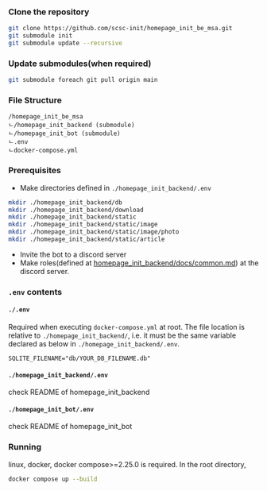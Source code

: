 ### Clone the repository
```bash
git clone https://github.com/scsc-init/homepage_init_be_msa.git
git submodule init
git submodule update --recursive
```

### Update submodules(when required)
```bash
git submodule foreach git pull origin main
```

### File Structure

```
/homepage_init_be_msa
ㄴ/homepage_init_backend (submodule)
ㄴ/homepage_init_bot (submodule)
ㄴ.env
ㄴdocker-compose.yml
```


### Prerequisites
- Make directories defined in `./homepage_init_backend/.env`
```bash
mkdir ./homepage_init_backend/db
mkdir ./homepage_init_backend/download
mkdir ./homepage_init_backend/static
mkdir ./homepage_init_backend/static/image
mkdir ./homepage_init_backend/static/image/photo
mkdir ./homepage_init_backend/static/article
```

- Invite the bot to a discord server
- Make roles(defined at [homepage_init_backend/docs/common.md](homepage_init_backend/docs/common.md)) at the discord server.


### `.env` contents

#### `./.env`
Required when executing `docker-compose.yml` at root. The file location is relative to `./homepage_init_backend/`, i.e. it must be the same variable declared as below in `./homepage_init_backend/.env`.

```
SQLITE_FILENAME="db/YOUR_DB_FILENAME.db"
```

#### `./homepage_init_backend/.env`
check README of homepage_init_backend

#### `./homepage_init_bot/.env`
check README of homepage_init_bot

### Running

linux, docker, docker compose>=2.25.0 is required. 
In the root directory,

```bash
docker compose up --build
```

